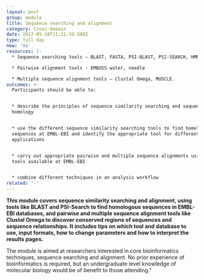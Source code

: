 ```yaml
---
layout: post
group: module
title: Sequence searching and alignment
category: Cross-domain
date: 2017-05-18T11:21:59.580Z
type: full day
new: 'no'
resources: |-
  * Sequence searching tools – BLAST, FASTA, PSI-BLAST, PSI-SEARCH, HMMER

  * Pairwise alignment tools - EMBOSS water, needle

  * Multiple sequence alignment tools – Clustal Omega, MUSCLE.
outcomes: >-
  Participants should be able to:


  * describe the principles of sequence similarity searching and sequence
  homology


  * use the different sequence similarity searching tools to find homologous
  sequences at EMBL-EBI and identify the appropriate tool for different
  applications


  * carry out appropriate pairwise and multiple sequence alignments using the
  tools available at EMBL-EBI


  * combine different techniques in an analysis workflow
related: '-'
---
```

**This module covers sequence similarity searching and alignment, using tools like BLAST and PSI-Search to find homologous sequences in EMBL-EBI databases, and pairwise and multiple sequence alignment tools like Clustal Omega to discover conserved regions of sequences and sequence relationships. It includes tips on which tool and database to use, input formats, how to change parameters and how to interpret the results pages.**

The module is aimed at researchers interested in core bioinformatics techniques, sequence searching and alignment. No prior experience of bioinformatics is required, but an undergraduate level knowledge of molecular biology would be of benefit to those attending."
